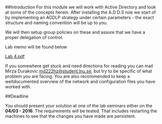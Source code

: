 ##Introduction
For this module we will work with Active Directory and look at some of the concepts herein. After installing the A.D D.S role we start of by implementing an AGDLP strategy under certain parameters - the exact structure and naming convention will be up to you.

We will then setup group policies on these and assure that we have a proper delegation of control.

Lab memo will be found below

[Lab 4.pdf](https://github.com/1DV020/labs/raw/master/Lab%204/Lab_4.pdf)

If you somewhere get stuck and need directions for reading you can mail Mirza Durakovic <md222hz@student.lnu.se>, but try to be specific of what problem you are facing. You are also recommended to keep a welldocumented overview of the network and configuration files you have worked with.

##Deadline

You should present your solution at one of the lab seminars either on the **04/03 - 2016**. The requirements will be tested. That includes restarting the machines to see that the changes you have made are persistent.
